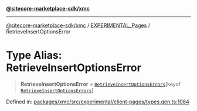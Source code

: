 [**@sitecore-marketplace-sdk/xmc**](../../../../README.md)

***

[@sitecore-marketplace-sdk/xmc](../../../../README.md) / [EXPERIMENTAL\_Pages](../README.md) / RetrieveInsertOptionsError

# Type Alias: RetrieveInsertOptionsError

> **RetrieveInsertOptionsError** = [`RetrieveInsertOptionsErrors`](RetrieveInsertOptionsErrors.md)\[keyof [`RetrieveInsertOptionsErrors`](RetrieveInsertOptionsErrors.md)\]

Defined in: [packages/xmc/src/experimental/client-pages/types.gen.ts:1084](https://github.com/Sitecore/marketplace-sdk/blob/main/packages/xmc/src/experimental/client-pages/types.gen.ts#L1084)
